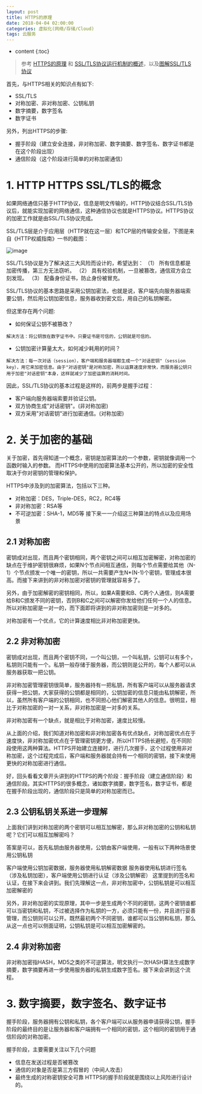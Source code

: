 ```yaml
---
layout: post
title: HTTPS的原理
date: 2018-04-04 02:00:00
categories: 虚拟化(网络/存储/Cloud)
tags: 云服务
---
```

* content
{:toc}

> 参考 [HTTPS的原理](http://quinnchen.me/2016/11/28/2016-11-28-https/) 和 [SSL/TLS协议运行机制的概述](http://www.ruanyifeng.com/blog/2014/02/ssl_tls.html)，以及[图解SSL/TLS协议](http://www.ruanyifeng.com/blog/2014/09/illustration-ssl.html)
> 

首先，与HTTPS相关的知识点有如下:
- SSL/TLS
- 对称加密、非对称加密、公钥私钥
- 数字摘要，数字签名
- 数字证书

另外，列出HTTPS的步骤:
- 握手阶段（建立安全连接，非对称加密、数字摘要、数字签名、数字证书都是在这个阶段出现）
- 通信阶段（这个阶段进行简单的对称加密通信）

# 1. HTTP HTTPS SSL/TLS的概念

如果网络通信只基于HTTP协议，信息是明文传输的，HTTP协议结合SSL/TLS协议后，就能实现加密的网络通信，这种通信协议也就是HTTPS协议。HTTPS协议的加密工作就是由SSL/TLS协议完成。

SSL/TLS层是介于应用层（HTTP就在这一层）和TCP层的传输安全层，下图是来自《HTTP权威指南》一书的截图：

![image](https://user-images.githubusercontent.com/18595935/39673625-b536889e-517a-11e8-89dd-88fbce05ba29.png)

SSL/TLS协议是为了解决这三大风险而设计的，希望达到：
（1） 所有信息都是加密传播，第三方无法窃听。
（2） 具有校验机制，一旦被篡改，通信双方会立刻发现。
（3） 配备身份证书，防止身份被冒充。

SSL/TLS协议的基本思路是采用公钥加密法，也就是说，客户端先向服务器端索要公钥，然后用公钥加密信息，服务器收到密文后，用自己的私钥解密。

但这里存在两个问题:

- 如何保证公钥不被篡改？

```
解决方法：将公钥放在数字证书中。只要证书是可信的，公钥就是可信的。
```

- 公钥加密计算量太大，如何减少耗用的时间？

```
解决方法：每一次对话（session），客户端和服务器端都生成一个"对话密钥"（session key），用它来加密信息。由于"对话密钥"是对称加密，所以运算速度非常快，而服务器公钥只用于加密"对话密钥"本身，这样就减少了加密运算的消耗时间。
```

因此，SSL/TLS协议的基本过程是这样的，前两步是握手过程：
- 客户端向服务器端索要并验证公钥。
- 双方协商生成"对话密钥"。(非对称加密)
- 双方采用"对话密钥"进行加密通信。(对称加密)

# 2. 关于加密的基础

关于加密，首先得知道一个概念，密钥是加密算法的一个参数，密钥就像调用一个函数时输入的参数。
而HTTPS中使用的加密算法基本公开的，所以加密的安全性取决于你对密钥的管理和保护。

HTTPS中涉及到的加密算法，包括以下三种。
- 对称加密：DES，Triple-DES，RC2，RC4等
- 非对称加密：RSA等
- 不可逆加密：SHA-1，MD5等
接下来一一介绍这三种算法的特点以及应用场景

## 2.1 对称加密

密钥成对出现，而且两个密钥相同，两个密钥之间可以相互加密解密，对称加密的缺点在于维护密钥很麻烦，如果N个节点间相互通信，则每个节点需要给其他（N-1）个节点颁发一个唯一的密钥，所以一共需要产生N*(N-1)个密钥，管理成本很高。而接下来讲到的非对称加密对密钥的管理就容易多了。

另外，由于加密解密的密钥相同，所以，如果A需要和B、C两个人通信，则A需要给B和C颁发不同的密钥，否则B和C之间可以解密你发给他们任何一个人的信息。所以对称加密是一对一的，而下面即将讲到的非对称加密则是一对多的。

对称加密有一个优点，它的计算速度相比非对称加密更快。

## 2.2 非对称加密

密钥成对出现，而且两个密钥不同，一个叫公钥，一个叫私钥，公钥可以有多个，私钥则只能有一个。私钥一般存储于服务器，而公钥则是公开的，每个人都可以从服务器获取一把公钥。

非对称加密管理密钥很简单，服务器持有一把私钥，所有客户端可以从服务器请求获得一把公钥，大家获得的公钥都是相同的，公钥加密的信息只能由私钥解密，所以，虽然所有客户端的公钥相同，也不同担心他们解密其他人的信息。很明显，相比于对称加密的一对一关系，非对称加密是一对多的关系。

非对称加密有一个缺点，就是相比于对称加密，速度比较慢。

从上面的介绍，我们知道对称加密和非对称加密各有优点缺点，对称加密优点在于速度快，非对称加密优点在于管理密钥更方便，所以HTTPS扬长避短，在不同阶段使用这两种算法。HTTPS开始建立连接时，进行几次握手，这个过程使用非对称加密，这个过程完成后，客户端和服务器就会持有一个相同的密钥，接下来使用更快的对称加密进行通信。

好，回头看看文章开头讲到的HTTPS的两个阶段：握手阶段（建立通信阶段）和通信阶段。其实HTTPS的很多概念，诸如数字摘要，数字签名，数字证书，都是在握手阶段出现的，通信阶段只是简单的对称加密而已。

## 2.3 公钥私钥关系进一步理解

上面我们讲到对称加密的两个密钥可以相互加解密，那么非对称加密的公钥和私钥呢？它们可以相互加解密吗？

答案是可以，首先私钥由服务器使用，公钥由客户端使用，一般有以下两种场景使用公钥私钥

客户端使用公钥加密数据，服务器使用私钥解密数据
服务器使用私钥进行签名（涉及私钥加密），客户端使用公钥进行认证（涉及公钥解密）
这里提到的签名和认证，在接下来会讲到。我们先理解这一点，非对称加密中，公钥私钥是可以相互加密解密的

另外，非对称加密的实现原理，其中一步是生成两个不同的密钥，这两个密钥谁都可以当密钥和私钥，不过被选择作为私钥的一方，必须只能有一份，并且进行妥善管理，而公钥则可以公开。既然最初两个不同密钥，谁都可以当公钥和私钥，那么从这一点也可以侧面证明，公钥私钥是可以相互加密解密的。

## 2.4 非对称加密

非对称加密指HASH，MD5之类的不可逆算法，明文执行一次HASH算法生成数字摘要，数字摘要再进一步使用服务器的私钥生成数字签名。接下来会讲到这个流程。

# 3. 数字摘要，数字签名、数字证书

握手阶段，服务器拥有公钥和私钥，各个客户端可以从服务器申请获得公钥，握手阶段的最终目的是让服务器和客户端拥有一个相同的密钥，这个相同的密钥用于通信阶段的对称加密。

握手阶段，主要需要关注以下几个问题
- 信息在发送过程是否被篡改
- 通信的对象是否是第三方假冒的（中间人攻击）
- 最终生成的对称密钥安全可靠
HTTPS的握手阶段就是围绕以上风险进行设计的。

